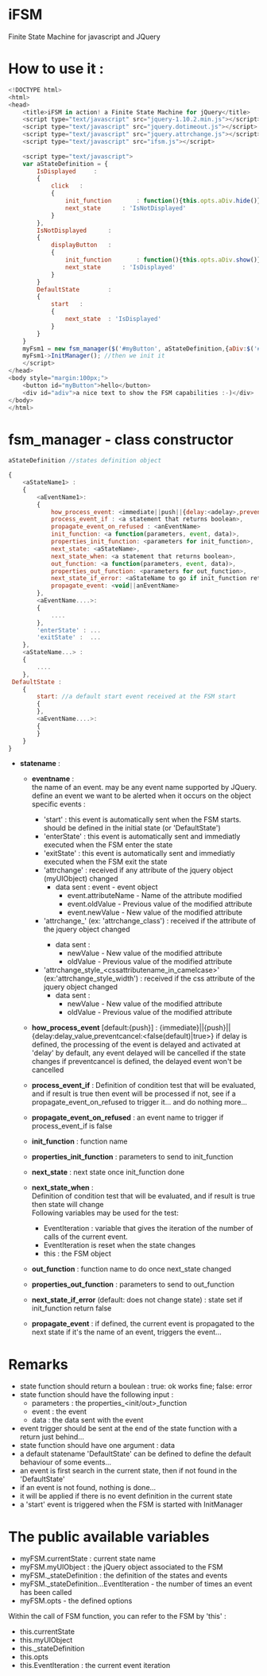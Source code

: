 iFSM
====

Finite State Machine for javascript and JQuery

How to use it :
===============
```javascript
<!DOCTYPE html>
<html>
<head>
	<title>iFSM in action! a Finite State Machine for jQuery</title>
	<script type="text/javascript" src="jquery-1.10.2.min.js"></script>
	<script type="text/javascript" src="jquery.dotimeout.js"></script>
	<script type="text/javascript" src="jquery.attrchange.js"></script>
	<script type="text/javascript" src="ifsm.js"></script>
	
	<script type="text/javascript">
	var aStateDefinition = {
		IsDisplayed		: 
		{
			click	:	
			{
				init_function		: function(){this.opts.aDiv.hide()},
				next_state		: 'IsNotDisplayed'
			}
		}, 
		IsNotDisplayed		: 
		{
			displayButton	:	
			{
				init_function		: function(){this.opts.aDiv.show()},
				next_state		: 'IsDisplayed'
			}
		}
		DefaultState		:
		{
			start	:
			{
				next_state	: 'IsDisplayed'
			}
		}
	}
	myFsm1 = new fsm_manager($('#myButton', aStateDefinition,{aDiv:$('#adiv')}); //we create the FSM object
	myFsm1->InitManager(); //then we init it 
	</script>
</head>
<body style="margin:100px;">
	<button id="myButton">hello</button>
	<div id="adiv">a nice text to show the FSM capabilities :-)</div>
</body>
</html>
```



fsm_manager - class constructor
===============================

```javascript
aStateDefinition //states definition object

{ 
	<aStateName1> :
	{
		<aEventName1>:
		{
			how_process_event: <immediate||push||{delay:<adelay>,preventcancel:<false(default)|true>}>,
			process_event_if : <a statement that returns boolean>,
			propagate_event_on_refused : <anEventName>
			init_function: <a function(parameters, event, data)>,
			properties_init_function: <parameters for init_function>,
			next_state: <aStateName>,
			next_state_when: <a statement that returns boolean>,
			out_function: <a function(parameters, event, data)>,
			properties_out_function: <parameters for out_function>,
			next_state_if_error: <aStateName to go if init_function returns false>,
			propagate_event: <void||anEventName>
		},
		<aEventName....>:
		{
			....
		},
		'enterState' : ...
		'exitState' :  ...
	},
	<aStateName...> :
	{
		....
	},
 DefaultState :
	{
		start: //a default start event received at the FSM start
		{
		},
		<aEventName....>:
		{
		}
	}
}
```

- **statename** :
  - **eventname** : <br>
  the name of an event. may be any event name supported by JQuery.<br>
  define an event we want to be alerted when it occurs on the object<br>
	specific events :<br>
	- 'start' : this event is automatically sent when the FSM starts. should be defined in the initial state (or 'DefaultState')
	- 'enterState' : this event is automatically sent and immediatly executed when the FSM enter the state
	- 'exitState' : this event is automatically sent and immediatly executed when the FSM exit the state
	- 'attrchange' : received if any attribute of the jquery object (myUIObject) changed
		- data sent : event - event object
			* event.attributeName - Name of the attribute modified
			* event.oldValue      - Previous value of the modified attribute
			* event.newValue      - New value of the modified attribute
	- 'attrchange_<attributename>' (ex: 'attrchange_class') : received if the attribute of the jquery object changed
		- data sent :
			* newValue      - New value of the modified attribute
			* oldValue      - Previous value of the modified attribute
	- 'attrchange_style_<cssattributename_in_camelcase>' (ex:'attrchange_style_width') : received if the css attribute of the jquery object changed
		- data sent :
		    * newValue      - New value of the modified attribute
		    * oldValue      - Previous value of the modified attribute

  - **how_process_event** [default:{push}] : {immediate}||{push}||{delay:delay_value,preventcancel:<false(default)|true>}
  	if delay is defined, the processing of the event is delayed and activated at 'delay'
  	by default, any event delayed will be cancelled if the state changes
  	if preventcancel is defined, the delayed event won't be cancelled
  - **process_event_if** :
  	Definition of condition test that will be evaluated, and if result is true then event will be processed
  	if not, see if a propagate_event_on_refused to trigger it... and do nothing more...
  - **propagate_event_on_refused** : an event name to trigger if process_event_if is false
  - **init_function**  : function name
  - **properties_init_function** : parameters to send to init_function
  - **next_state** : next state once init_function done
  - **next_state_when** : <br>
  	Definition of condition test that will be evaluated, and if result is true then state will change<br>
  	Following variables may be used for the test:<br>
  	* EventIteration : variable that gives the iteration of the number of calls of the current event. <br>
  	* EventIteration is reset when the state changes<br>
  	* this	: the FSM object<br>
  - **out_function**	 : function name to do once next_state changed
  - **properties_out_function** : parameters to send to out_function
  - **next_state_if_error** (default: does not change state) : state set if init_function return false
  - **propagate_event** : if defined, the current event is propagated to the next state
  					if it's the name of an event, triggers the event...
  
Remarks
========
  - state function should return a boulean : true: ok works fine; false: error
  - state function should have the following input :
  	- parameters : the properties_<init/out>_function
  	- event : the event 
  	- data : the data sent with the event
  - event trigger should be sent at the end of the state function with a return just behind...
  - state function should have one argument : data
  - a default statename 'DefaultState' can be defined to define the default behaviour of some events... 
  - an event is first search in the current state, then if not found in the 'DefaultState'
  - if an event is not found, nothing is done...
  - it will be applied if there is no event definition in the current state
  - a 'start' event is triggered when the FSM is started with InitManager
  
The public available variables
==============================
 - myFSM.currentState : current state name
 - myFSM.myUIObject : the jQuery object associated to the FSM
 - myFSM._stateDefinition : the definition of the states and events
 - myFSM._stateDefinition.<statename>.<eventname>.EventIteration - the number of times an event has been called
 - myFSM.opts - the defined options
 
Within the call of FSM function, you can refer to the FSM by 'this' :
 - this.currentState
 - this.myUIObject
 - this._stateDefinition
 - this.opts
 - this.EventIteration : the current event iteration
 
